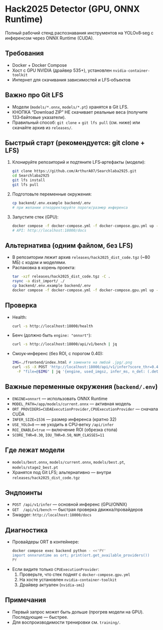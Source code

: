 # Hack2025 Detector (GPU, ONNX Runtime)

Полный рабочий стенд распознавания инструментов на YOLOv8‑seg с инференсом через ONNX Runtime (CUDA).

## Требования
- Docker + Docker Compose
- Хост с GPU NVIDIA (драйвер 535+), установлен `nvidia-container-toolkit`
- Интернет для скачивания зависимостей и LFS‑объектов

## Важно про Git LFS
- Модели (`models/*.onnx`, `models/*.pt`) хранятся в Git LFS.
- КНОПКА “Download ZIP” НЕ скачивает реальные веса (получите 133‑байтовые указатели).
- Правильный способ: `git clone` + `git lfs pull` (см. ниже) или скачайте архив из `releases/`.

## Быстрый старт (рекомендуется: git clone + LFS)
1. Клонируйте репозиторий и подтяните LFS‑артефакты (модели):
   ```bash
   git clone https://github.com/ArthurA07/Searchlaba2925.git
   cd Searchlaba2925
   git lfs install
   git lfs pull
   ```
2. Подготовьте переменные окружения:
   ```bash
   cp backend/.env.example backend/.env
   # при желании откорректируйте пороги/размер инференса
   ```
3. Запустите стек (GPU):
   ```bash
   docker compose -f docker-compose.yml -f docker-compose.gpu.yml up -d
   # API: http://localhost:18000/docs
   ```

## Альтернатива (одним файлом, без LFS)
- В репозитории лежит архив `releases/hack2025_dist_code.tgz` (~80 МБ) с кодом и моделями.
- Распаковка в корень проекта:
  ```bash
  tar -xzf releases/hack2025_dist_code.tgz -C .
  rsync -a dist_import/ ./
  cp backend/.env.example backend/.env
  docker compose -f docker-compose.yml -f docker-compose.gpu.yml up -d
  ```

## Проверка
- Health:
  ```bash
  curl -s http://localhost:18000/health
  ```
- Бенч (должно быть `engine: "onnxrt"`):
  ```bash
  curl -s http://localhost:18000/api/v1/bench | jq
  ```
- Смоук‑инференс (без ROI, с порогом 0.40):
  ```bash
  IMG=./frontend/index.html # замените на любой .jpg/.png
  curl -sS -X POST 'http://localhost:18000/api/v1/infer?score_thr=0.40&roi=false' \
    -F "file=@$IMG" | jq '{engine, used_imgsz, infer_ms, n_det: (.detections|length)}'
  ```

## Важные переменные окружения (`backend/.env`)
- `ENGINE=onnxrt` — использовать ONNX Runtime
- `MODEL_PATH=/app/models/current.onnx` — активная модель
- `ORT_PROVIDERS=CUDAExecutionProvider,CPUExecutionProvider` — сначала CUDA
- `INFER_SIZE=1536` — размер инференса (кратно 32)
- `USE_YOLO=0` — не уходить в CPU‑ветку `/api/infer`
- `ROI_ENABLE=true` — включение ROI (обрезка стола)
- `SCORE_THR=0.30`, `IOU_THR=0.50`, `NUM_CLASSES=11`

## Где лежат модели
- `models/best.onnx`, `models/current.onnx`, `models/best.pt`, `models/stage2_best.pt`
- Хранятся под Git LFS; альтернативно — внутри `releases/hack2025_dist_code.tgz`

## Эндпоинты
- `POST /api/v1/infer` — основной инференс (GPU/ONNX)
- `GET  /api/v1/bench` — быстрая проверка движка/провайдеров
- Swagger: `http://localhost:18000/docs`

## Диагностика
- Провайдеры ORT в контейнере:
  ```bash
  docker compose exec backend python - <<'PY'
  import onnxruntime as ort; print(ort.get_available_providers())
  PY
  ```
- Если видите только `CPUExecutionProvider`:
  1) Проверьте, что стек поднят с `docker-compose.gpu.yml`
  2) На хосте установлен `nvidia-container-toolkit`
  3) Драйвер актуален (`nvidia-smi`)

## Примечания
- Первый запрос может быть дольше (прогрев модели на GPU). Последующие — быстрее.
- Для воспроизводимости тренировки см. `training/`.
